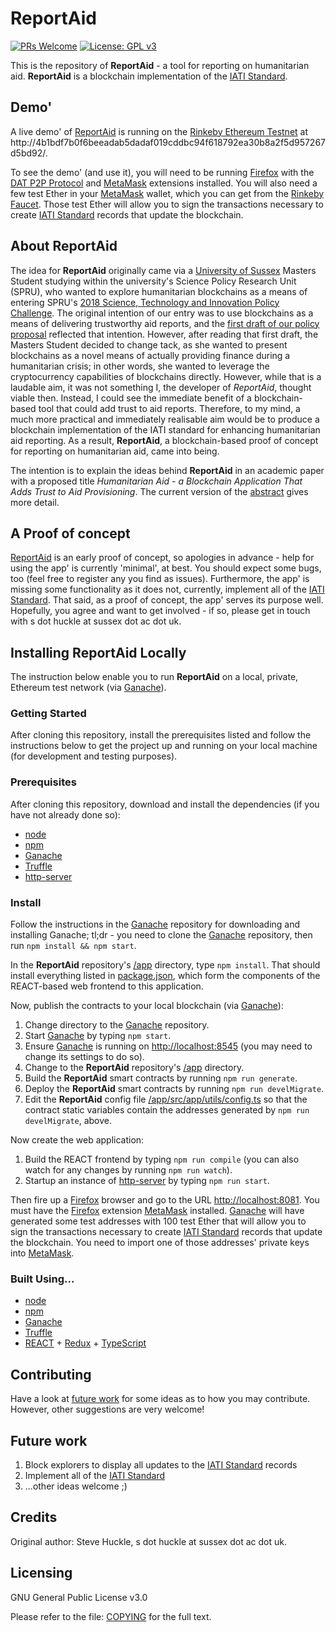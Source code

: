 # ReportAid

[![PRs Welcome](https://img.shields.io/badge/PRs-welcome-brightgreen.svg?style=flat-square)](/docs/prs.md) [![License: GPL v3](https://img.shields.io/badge/License-GPL%20v3-blue.svg)](/docs/COPYING.txt)

This is the repository of **ReportAid** - a tool for reporting on humanitarian aid. **ReportAid** is a blockchain implementation of the [IATI Standard](https://iatistandard.org/en/).

## Demo'

A live demo' of [ReportAid](http://4b1bdf7b0f6beeadab5dadaf019cddbc94f618792ea30b8a2f5d957267d5bd92/) is running on the [Rinkeby Ethereum Testnet](https://www.rinkeby.io/) at http://4b1bdf7b0f6beeadab5dadaf019cddbc94f618792ea30b8a2f5d957267d5bd92/.

To see the demo' (and use it), you will need to be running [Firefox](https://www.mozilla.org/) with the [DAT P2P Protocol](https://addons.mozilla.org/en-GB/firefox/addon/dat-p2p-protocol/) and [MetaMask](https://metamask.io/) extensions installed. You will also need a few test Ether in your [MetaMask](https://metamask.io/) wallet, which you can get from the [Rinkeby Faucet](https://faucet.rinkeby.io/). Those test Ether will allow you to sign the transactions necessary to create [IATI Standard](https://iatistandard.org/en/) records that update the blockchain.

## About ReportAid

The idea for **ReportAid** originally came via a [University of Sussex](https://www.sussex.ac.uk/) Masters Student studying within the university's Science Policy Research Unit (SPRU), who wanted to explore humanitarian blockchains as a means of entering SPRU's [2018 Science, Technology and Innovation Policy Challenge](http://www.sussex.ac.uk/spru/newsandevents/2018/awards/sti-challenge). The original intention of our entry was to use blockchains as a means of delivering trustworthy aid reports, and the [first draft of our policy proposal](docs/SPRUChallenge/SPRUSTIPolicyProposal.md) reflected that intention. However, after reading that first draft, the Masters Student decided to change tack, as she wanted to present blockchains as a novel means of actually providing finance during a humanitarian crisis; in other words, she wanted to leverage the cryptocurrency capabilities of blockchains directly. However, while that is a laudable aim, it was not something I, the developer of *ReportAid*, thought viable then. Instead, I could see the immediate benefit of a blockchain-based tool that could add trust to aid reports. Therefore, to my mind, a much more practical and immediately realisable aim would be to produce a blockchain implementation of the IATI standard for enhancing humanitarian aid reporting. As a result, **ReportAid**, a blockchain-based proof of concept for reporting on humanitarian aid, came into being.

The intention is to explain the ideas behind **ReportAid** in an academic paper with a proposed title _Humanitarian Aid - a Blockchain Application That Adds Trust to Aid Provisioning_. The current version of the [abstract](docs/abstract.md) gives more detail.

## A Proof of concept

[ReportAid](http://4b1bdf7b0f6beeadab5dadaf019cddbc94f618792ea30b8a2f5d957267d5bd92/) is an early proof of concept, so apologies in advance - help for using the app' is currently 'minimal', at best. You should expect some bugs, too (feel free to register any you find as issues). Furthermore, the app' is missing some functionality as it does not, currently, implement all of the [IATI Standard](https://iatistandard.org/en/). That said, as a proof of concept, the app' serves its purpose well. Hopefully, you agree and want to get involved - if so, please get in touch with s dot huckle at sussex dot ac dot uk.

## Installing ReportAid Locally

The instruction below enable you to run **ReportAid** on a local, private, Ethereum test network (via [Ganache](https://github.com/trufflesuite/ganache)).

### Getting Started

After cloning this repository, install the prerequisites listed and follow the instructions below to get the project up and running on your local machine (for development and testing purposes).

### Prerequisites

After cloning this repository, download and install the dependencies (if you have not already done so):

- [node](https://nodejs.org/en/)
- [npm](https://www.npmjs.com/)
- [Ganache](https://github.com/trufflesuite/ganache)
- [Truffle](https://github.com/trufflesuite/truffle)
- [http-server](https://www.npmjs.com/package/http-server)

### Install

Follow the instructions in the [Ganache](https://github.com/trufflesuite/ganache) repository for downloading and installing Ganache; tl;dr - you need to clone the [Ganache](https://github.com/trufflesuite/ganache) repository, then run `npm install && npm start`.

In the **ReportAid** repository's [/app](/app) directory, type `npm install`. That should install everything listed in [package.json](/app/package.json), which form the components of the REACT-based web frontend to this application.

Now, publish the contracts to your local blockchain (via [Ganache](https://github.com/trufflesuite/ganache)):

1. Change directory to the [Ganache](https://github.com/trufflesuite/ganache) repository.
2. Start [Ganache](https://github.com/trufflesuite/ganache) by typing `npm start`.
3. Ensure [Ganache](https://github.com/trufflesuite/ganache) is running on [http://localhost:8545](http://localhost:8545) (you may need to change its settings to do so).
4. Change to the **ReportAid** repository's [/app](/app) directory.
5. Build the **ReportAid** smart contracts by running `npm run generate`.
6. Deploy the **ReportAid** smart contracts by running `npm run develMigrate`.
6. Edit the **ReportAid** config file [/app/src/app/utils/config.ts](/app/src/app/utils/config.ts) so that the contract static variables contain the addresses generated by `npm run develMigrate`, above.

Now create the web application:

1. Build the REACT frontend by typing `npm run compile` (you can also watch for any changes by running `npm run watch`).
2. Startup an instance of [http-server](https://www.npmjs.com/package/http-server) by typing `npm run start`.

Then fire up a [Firefox](https://www.mozilla.org/) browser and go to the URL [http://localhost:8081](http://localhost:8081). You must have the [Firefox](https://www.mozilla.org/) extension [MetaMask](https://metamask.io/) installed. [Ganache](https://github.com/trufflesuite/ganache) will have generated some test addresses with 100 test Ether that will allow you to sign the transactions necessary to create [IATI Standard](https://iatistandard.org/en/) records that update the blockchain. You need to import one of those addresses' private keys into [MetaMask](https://metamask.io/).

### Built Using...

- [node](https://nodejs.org/en/)
- [npm](https://www.npmjs.com/)
- [Ganache](https://github.com/trufflesuite/ganache)
- [Truffle](https://github.com/trufflesuite/truffle)
- [REACT](https://reactjs.org/) + [Redux](https://redux.js.org/) + [TypeScript](https://www.typescriptlang.org/)

## Contributing

Have a look at [future work](#future) for some ideas as to how you may contribute. However, other suggestions are very welcome!

## Future work

1. <a name="future">Block</a> explorers to display all updates to the [IATI Standard](https://iatistandard.org/en/) records
2. Implement all of the [IATI Standard](https://iatistandard.org/en/)
3. ...other ideas welcome ;)

## Credits

Original author: Steve Huckle, s dot huckle at sussex dot ac dot uk.

## Licensing

GNU General Public License v3.0

Please refer to the file: [COPYING](/docs/COPYING.txt) for the full text.
